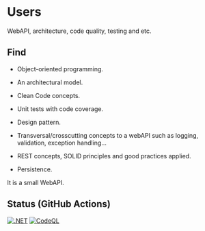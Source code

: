 # Users

WebAPI, architecture, code quality, testing and etc.

## Find

- Object-oriented programming.

- An architectural model.

- Clean Code concepts.

- Unit tests with code coverage.

- Design pattern.

- Transversal/crosscutting concepts to a webAPI such as logging, validation, exception handling...

- REST concepts, SOLID principles and good practices applied.

- Persistence.

It is a small WebAPI.

## Status (GitHub Actions)

[![.NET](https://github.com/gabriel-rodriguezcastellini/gimenaCreations/actions/workflows/dotnet.yml/badge.svg)](https://github.com/gabriel-rodriguezcastellini/gimenaCreations/actions/workflows/dotnet.yml) [![CodeQL](https://github.com/gabriel-rodriguezcastellini/gimenaCreations/actions/workflows/codeql.yml/badge.svg)](https://github.com/gabriel-rodriguezcastellini/gimenaCreations/actions/workflows/codeql.yml)
